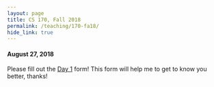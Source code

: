```yaml
---
layout: page
title: CS 170, Fall 2018
permalink: /teaching/170-fa18/
hide_link: true
---
```


#### August 27, 2018

Please fill out the [Day 1](https://goo.gl/forms/vLHCef17N6W4scoa2) form!
This form will help me to get to know you better, thanks!
